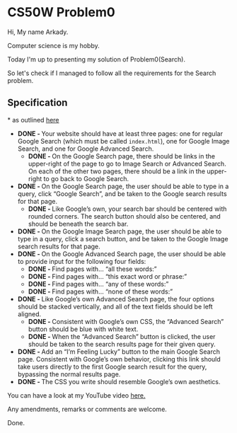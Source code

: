 <!-- # Problem0 <h1>Problem0 code for CS50W</h1> 
<h1>Draft Lines</h1>  and I'm from Russia 🇷🇺.  -->
<h1>CS50W Problem0</h1>

<p>Hi, My name Arkady.</p> 
<p>Computer science is my hobby.</p>
<p>Today I'm up to presenting my solution of Problem0(Search).</p>

<p>So let's check if I managed to follow all the requirements for the Search problem.</p>

<h2>Specification</h2>
<p>* as outlined <a href="https://cs50.harvard.edu/web/2020/projects/0/search/" title="_blank">here</a></p>

<ul>
  <li><b>DONE - </b>Your website should have at least three pages: one for regular Google Search (which must be called <code>index.html</code>), one for Google Image Search, and one for Google Advanced Search.
    <ul>
      <li><b>DONE - </b>On the Google Search page, there should be links in the upper-right of the page to go to Image Search or Advanced Search. On each of the other two pages, there should be a link in the upper-right to go back to Google Search.</li>
    </ul>
  </li>
  <li><b>DONE - </b>On the Google Search page, the user should be able to type in a query, click “Google Search”, and be taken to the Google search results for that page.
    <ul>
      <li><b>DONE - </b>Like Google’s own, your search bar should be centered with rounded corners. The search button should also be centered, and should be beneath the search bar.</li>
    </ul>
  </li>
  <li><b>DONE - </b>On the Google Image Search page, the user should be able to type in a query, click a search button, and be taken to the Google Image search results for that page.</li>
  <li><b>DONE - </b>On the Google Advanced Search page, the user should be able to provide input for the following four fields:
    <ul>
      <li><b>DONE - </b>Find pages with… “all these words:”</li>
      <li><b>DONE - </b>Find pages with… “this exact word or phrase:”</li>
      <li><b>DONE - </b>Find pages with… “any of these words:”</li>
      <li><b>DONE - </b>Find pages with… “none of these words:”</li>
    </ul>
  </li>
  <li><b>DONE - </b>Like Google’s own Advanced Search page, the four options should be stacked vertically, and all of the text fields should be left aligned.
    <ul>
      <li><b>DONE - </b>Consistent with Google’s own CSS, the “Advanced Search” button should be blue with white text.</li>
      <li><b>DONE - </b>When the “Advanced Search” button is clicked, the user should be taken to the search results page for their given query.</li>
    </ul>
  </li>
  <li><b>DONE - </b>Add an “I’m Feeling Lucky” button to the main Google Search page. Consistent with Google’s own behavior, clicking this link should take users directly to the first Google search result for the query, bypassing the normal results page.
   </li>
  <li><b>DONE - </b>The CSS you write should resemble Google’s own aesthetics.</li>
</ul>

<p>You can have a look at my YouTube video <a href="https://youtu.be/TsxRvwi-ILI" target="_blank">here.</a></p>

<p>Any amendments, remarks or comments are welcome.</p>
<p>Done.</p>


